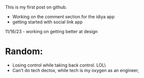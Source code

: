 This is my first post on github.
- Working on the comment section for the idiya app
- getting started with social link app


11/16/23 - working on getting better at design

# Random: 
- Losing control while taking back control. LOL\
- Can't do tech dectox, while tech is my oxygen as an engineer,